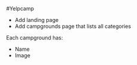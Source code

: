 #Yelpcamp

* Add landing page
* Add campgrounds page that lists all categories

Each campground has:
* Name
* Image 